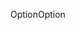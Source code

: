 <span data-ttu-id="77ee1-101">Option</span><span class="sxs-lookup"><span data-stu-id="77ee1-101">Option</span></span>